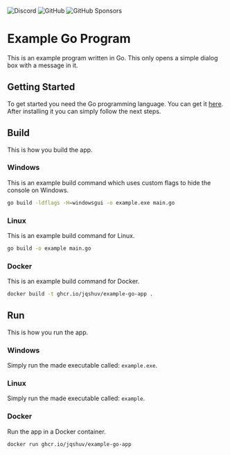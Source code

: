 ![Discord](https://img.shields.io/discord/903750807957147718?logo=discord&logoColor=white&style=for-the-badge)
![GitHub](https://img.shields.io/github/license/jqshuv/example-go-app?logo=github&style=for-the-badge)
![GitHub Sponsors](https://img.shields.io/github/sponsors/jqshuv?logo=github-sponsors&logoColor=white&style=for-the-badge)


# Example Go Program

This is an example program written in Go. This only opens a simple dialog box with a message in it.

## Getting Started
To get started you need the Go programming language. You can get it [here](https://go.dev). After installing it you can simply follow the next steps.

## Build
This is how you build the app.

### Windows
This is an example build command which uses custom flags to hide the console on Windows.

```bash 
go build -ldflags -H=windowsgui -o example.exe main.go
```

### Linux
This is an example build command for Linux.

```bash 
go build -o example main.go
```

### Docker
This is an example build command for Docker.

```bash
docker build -t ghcr.io/jqshuv/example-go-app .
```

## Run
This is how you run the app.

### Windows
Simply run the made executable called: `example.exe`.

### Linux
Simply run the made executable called: `example`.

### Docker
Run the app in a Docker container.

```bash
docker run ghcr.io/jqshuv/example-go-app
```